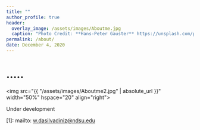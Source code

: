 ```yaml
---
title: ""
author_profile: true
header:
  overlay_image: /assets/images/Aboutme.jpg
  caption: "Photo Credit: **Hans-Peter Gauster** https://unsplash.com/photos/3y1zF4hIPCg"
permalink: /about/
date: December 4, 2020
---
```


# .....

<img src="{{ "/assets/images/Aboutme2.jpg" | absolute_url }}"
width="50%" hspace="20" align="right">
  
Under development



[1]: mailto: w.dasilvadiniz@ndsu.edu

[2]: #/assets/docs/thesis.pdf

[3]: #https://www.zendust.org/monastery

[4]: #/assets/docs/resume.pdf

[5]: #https://www.entelligent.com

[6]: #https://www.thetradedesk.com

[7]: #https://multithreaded.stitchfix.com/algorithms/
